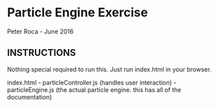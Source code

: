 # Particle Engine Exercise 

Peter Roca  - June 2016

INSTRUCTIONS
------------------

Nothing special required to run this. Just run index.html in your browser.  

index.html
	- particleController.js (handles user interaction)
	- particleEngine.js (the actual particle engine.  this has all of the documentation)
